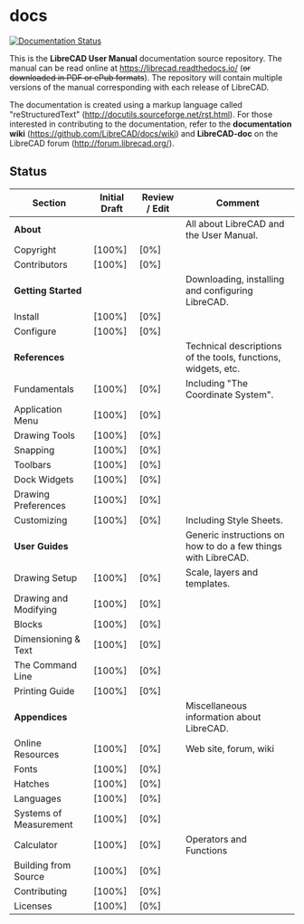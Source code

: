 # docs
[![Documentation Status](https://readthedocs.org/projects/librecad/badge/?version=latest)](https://librecad.readthedocs.io/en/latest/?badge=latest)

This is the **LibreCAD User Manual** documentation source repository.  The manual can be read online at https://librecad.readthedocs.io/ (~~or downloaded in PDF or ePub formats~~). The repository will contain multiple versions of the manual corresponding with each release of LibreCAD.

The documentation is created using a markup language called "reStructuredText" (http://docutils.sourceforge.net/rst.html).  For those interested in contributing to the documentation, refer to the **documentation wiki** (https://github.com/LibreCAD/docs/wiki) and **LibreCAD-doc** on the LibreCAD forum (http://forum.librecad.org/).


## Status 


Section | Initial Draft | Review / Edit | Comment
--- | --- | --- | ---
**About** |   |   | All about LibreCAD and the User Manual.
   Copyright | [100%] | [0%] | 
   Contributors | [100%] | [0%] | 
**Getting Started** |   |   | Downloading, installing and configuring LibreCAD.
   Install | [100%] | [0%] |
   Configure | [100%] | [0%] | 
**References** |   |   | Technical descriptions of the tools, functions, widgets, etc.
   Fundamentals | [100%] | [0%] | Including "The Coordinate System".
   Application Menu | [100%] | [0%] |
   Drawing Tools | [100%] | [0%] |
   Snapping | [100%] | [0%] |
   Toolbars | [100%] | [0%] |
   Dock Widgets | [100%] | [0%] |
   Drawing Preferences | [100%] | [0%] |
   Customizing | [100%] | [0%] | Including Style Sheets.
**User Guides** |   |   |  Generic instructions on how to do a few things with LibreCAD.
   Drawing Setup | [100%] | [0%] | Scale, layers and templates.
   Drawing and Modifying | [100%] | [0%] |
   Blocks | [100%] | [0%] |
   Dimensioning & Text | [100%] | [0%] |
   The Command Line | [100%] | [0%] |
   Printing Guide | [100%] | [0%] |
**Appendices** |   |   | Miscellaneous information about LibreCAD.
   Online Resources | [100%] | [0%] | Web site, forum, wiki
   Fonts | [100%] | [0%] |
   Hatches | [100%] | [0%] |
   Languages | [100%] | [0%] |
   Systems of Measurement | [100%] | [0%] |
   Calculator | [100%] | [0%] | Operators and Functions
   Building from Source | [100%] | [0%] |
   Contributing | [100%] | [0%] |
   Licenses | [100%] | [0%] |

